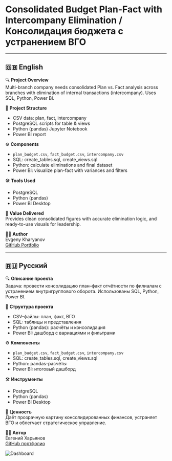 # Consolidated Budget Plan-Fact with Intercompany Elimination / Консолидация бюджета с устранением ВГО

---

## 🇬🇧 English

🔍 **Project Overview**  
Multi-branch company needs consolidated Plan vs. Fact analysis across branches with elimination of internal transactions (intercompany). Uses SQL, Python, Power BI.

📁 **Project Structure**  
- CSV data: plan, fact, intercompany  
- PostgreSQL scripts for table & views  
- Python (pandas) Jupyter Notebook  
- Power BI report  

⚙️ **Components**  
- `plan_budget.csv`, `fact_budget.csv`, `intercompany.csv`  
- SQL: create_tables.sql, create_views.sql  
- Python: calculate eliminations and final dataset  
- Power BI: visualize plan-fact with variances and filters

🛠️ **Tools Used**  
- PostgreSQL  
- Python (pandas)  
- Power BI Desktop  

🎯 **Value Delivered**  
Provides clean consolidated figures with accurate elimination logic, and ready-to-use visuals for leadership.

👨‍💼 **Author**  
Evgeny Kharyanov  
[GitHub Portfolio](https://github.com/EvgenyPowerBI)

---

## 🇷🇺 Русский

🔍 **Описание проекта**  
Задача: провести консолидацию план–факт отчётности по филиалам с устранением внутригруппового оборота. Использованы SQL, Python, Power BI.

📁 **Структура проекта**  
- CSV-файлы: план, факт, ВГО  
- SQL: таблицы и представления  
- Python (pandas): расчёты и консолидация  
- Power BI: дашборд с вариациями и фильтрами

⚙️ **Компоненты**  
- `plan_budget.csv`, `fact_budget.csv`, `intercompany.csv`  
- SQL: create_tables.sql, create_views.sql  
- Python: pandas-расчёты  
- Power BI: итоговый дашборд  

🛠️ **Инструменты**  
- PostgreSQL  
- Python (pandas)  
- Power BI Desktop  

🎯 **Ценность**  
Даёт прозрачную картину консолидированных финансов, устраняет ВГО и облегчает стратегическое управление.

👨‍💼 **Автор**  
Евгений Харьянов  
[GitHub портфолио](https://github.com/EvgenyPowerBI)

![Dashboard](https://github.com/user-attachments/assets/899c3af2-1c8a-425a-8d70-5743386e4233)
